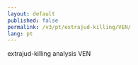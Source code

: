 ```yaml
---
layout: default
published: false
permalink: /v3/pt/extrajud-killing/VEN/
lang: pt
---
```


extrajud-killing analysis VEN
